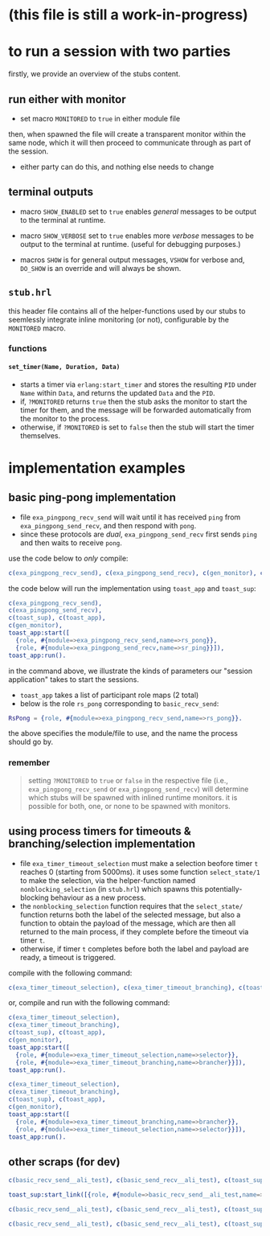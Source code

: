 # (this file is still a work-in-progress)
# to run a session with two parties
firstly, we provide an overview of the stubs content.


## run either with monitor

- set macro `MONITORED` to `true` in either module file

then, when spawned the file will create a transparent monitor within the same node, which it will then proceed to communicate through as part of the session.

- either party can do this, and nothing else needs to change

## terminal outputs

- macro `SHOW_ENABLED` set to `true` enables *general* messages to be output to the terminal at runtime.
- macro `SHOW_VERBOSE` set to `true` enables more *verbose* messages to be output to the terminal at runtime. (useful for debugging purposes.)


- macros `SHOW` is for general output messages, `VSHOW` for verbose and, `DO_SHOW` is an override and will always be shown.

## `stub.hrl`

this header file contains all of the helper-functions used by our stubs to seemlessly integrate inline monitoring (or not), configurable by the `MONITORED` macro.

### functions 

#### `set_timer(Name, Duration, Data)` 
- starts a timer via `erlang:start_timer` and stores the resulting `PID` under `Name` within `Data`, and returns the updated `Data` and the `PID`.
- if, `?MONITORED` returns `true` then the stub asks the monitor to start the timer for them, and the message will be forwarded automatically from the monitor to the process.
- otherwise, if `?MONITORED` is set to `false` then the stub will start the timer themselves.

# implementation examples

## basic ping-pong implementation

- file `exa_pingpong_recv_send` will wait until it has received `ping` from `exa_pingpong_send_recv`, and then respond with `pong`.
- since these protocols are *dual*, `exa_pingpong_send_recv` first sends `ping` and then waits to receive `pong`.

use the code below to *only* compile:
```erl
c(exa_pingpong_recv_send), c(exa_pingpong_send_recv), c(gen_monitor), c(toast_sup), c(toast_app).
```

the code below will run the implementation using `toast_app` and `toast_sup`:
```erl
c(exa_pingpong_recv_send), 
c(exa_pingpong_send_recv), 
c(toast_sup), c(toast_app), 
c(gen_monitor),
toast_app:start([
  {role, #{module=>exa_pingpong_recv_send,name=>rs_pong}},
  {role, #{module=>exa_pingpong_send_recv,name=>sr_ping}}]),
toast_app:run().
```

in the command above, we illustrate the kinds of parameters our "session application" takes to start the sessions. 
- `toast_app` takes a list of participant role maps (2 total)
- below is the role `rs_pong` corresponding to `basic_recv_send`:
```erl
RsPong = {role, #{module=>exa_pingpong_recv_send,name=>rs_pong}}.
```

the above specifies the module/file to use, and the name the process should go by.

### remember
> setting `?MONITORED` to `true` or `false` in the respective file (i.e., `exa_pingpong_recv_send` or `exa_pingpong_send_recv`) will determine which stubs will be spawned with inlined runtime monitors. it is possible for both, one, or none to be spawned with monitors.



## using process timers for timeouts & branching/selection implementation

- file `exa_timer_timeout_selection` must make a selection beofore timer `t` reaches 0 (starting from 5000ms). 
it uses some function `select_state/1` to make the selection, via the helper-function named `nonblocking_selection` (in `stub.hrl`) which spawns this potentially-blocking behaviour as a new process. 
- the `nonblocking_selection` function requires that the `select_state/` function returns both the label of the selected message, but also a function to obtain the payload of the message, which are then all returned to the main process, if they complete before the timeout via timer `t`.
- otherwise, if timer `t` completes before both the label and payload are ready, a timeout is triggered.

compile with the following command:
```erl
c(exa_timer_timeout_selection), c(exa_timer_timeout_branching), c(toast_sup), c(toast_app).
```

or, compile and run with the following command:
```erl
c(exa_timer_timeout_selection), 
c(exa_timer_timeout_branching), 
c(toast_sup), c(toast_app), 
c(gen_monitor),
toast_app:start([
  {role, #{module=>exa_timer_timeout_selection,name=>selector}},
  {role, #{module=>exa_timer_timeout_branching,name=>brancher}}]),
toast_app:run().
```



```erl
c(exa_timer_timeout_selection), 
c(exa_timer_timeout_branching), 
c(toast_sup), c(toast_app), 
c(gen_monitor),
toast_app:start([
  {role, #{module=>exa_timer_timeout_branching,name=>brancher}},
  {role, #{module=>exa_timer_timeout_selection,name=>selector}}]),
toast_app:run().
```













## other scraps (for dev)

```erl
c(basic_recv_send__ali_test), c(basic_send_recv__ali_test), c(toast_sup).
```

```erl
toast_sup:start_link([{role, #{module=>basic_recv_send__ali_test,name=>rs_ali}},{role, #{module=>basic_send_recv__ali_test,name>sr_ali}}]).
```

```erl
c(basic_recv_send__ali_test), c(basic_send_recv__ali_test), c(toast_sup), toast_sup:start_link([{role, #{module=>basic_recv_send__ali_test,name=>rs_ali}},{role, #{module=>basic_send_recv__ali_test,name=>sr_ali}}]).
```

```erl
c(basic_recv_send__ali_test), c(basic_send_recv__ali_test), c(toast_sup), basic_recv_send__ali_test:start_link().
```
